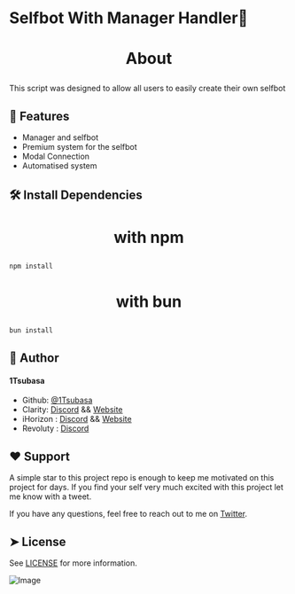 # Selfbot With Manager Handler👑


# <p align="center">About</p>
  
This script was designed to allow all users to easily create their own selfbot

## 🧐 Features    
- Manager and selfbot
-  Premium system for the selfbot
- Modal Connection
-  Automatised system


## 🛠️ Install Dependencies    
# <p align="center">with npm</p>
```bash
npm install
```
# <p align="center">with bun</p>
```bash
bun install
```        

## 🙇 Author
#### 1Tsubasa
- Github: [@1Tsubasa](https://github.com/1Tsubasa)
- Clarity: [Discord](https://discord.gg/8RWmR5M9Ub) && [Website](https://clarity-corp.com/)
- iHorizon : [Discord](https://discord.gg/ihorizon) && [Website](https://ihorizon.me/)
- Revoluty : [Discord](https://discord.gg/MN6DEtCj3B)


## ❤️ Support  
A simple star to this project repo is enough to keep me motivated on this project for days. If you find your self very much excited with this project let me know with a tweet.

If you have any questions, feel free to reach out to me on [Twitter](https://x.com/_1Tsubasa).


## ➤ License
 See [LICENSE](LICENSE) for more information.



![Image](https://cdn.discordapp.com/attachments/1204483692865658882/1266801560147591281/tumblr_398fa642bf8524ce79cb60bef03ef1d1_9ef4363e_400.jpg?ex=66a67863&is=66a526e3&hm=a39dd1fedc9842d40c081132e00fa949ebc04421321b9e20ae60f7e7b35799a0&)
        
  
